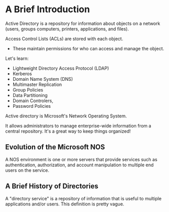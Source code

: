 # A Brief Introduction

Active Directory is a repository for information about objects on a network (users, groups computers, printers, applications, and files).

Access Control Lists (ACLs) are stored with each object.
  - These maintain permissions for who can access and manage the object.

Let's learn:
- Lightweight Directory Access Protocol (LDAP)
- Kerberos
- Domain Name System (DNS)
- Multimaster Replication
- Group Policies
- Data Partitioning
- Domain Controlers,
- Password Policies

Active directory is Microsoft's Network Operating System.

It allows administrators to manage enterprise-wide information from a central repository. It's a great way to keep things organized!

## Evolution of the Microsoft NOS
A NOS environment is one or more servers that provide services such as authentication, authorization, and account manipulation to multiple end users on the service.

## A Brief History of Directories
A "directory service" is a repository of information that is useful to multiple applications and/or users. This definition is pretty vague.
